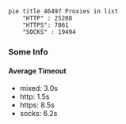 
```mermaid
pie title 46497 Proxies in list
    "HTTP" : 25208
    "HTTPS": 7061
    "SOCKS" : 19494
```

### Some Info
#### Average Timeout

- mixed: 3.0s
- http: 1.5s
- https: 8.5s
- socks: 6.2s